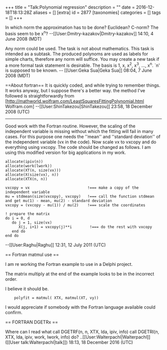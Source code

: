 +++
title = "Talk:Polynomial regression"
description = ""
date = 2016-12-18T18:13:28Z
aliases = []
[extra]
id = 2877
[taxonomies]
categories = []
tags = []
+++

In which norm the approximation has to be done? Euclidean? C-norm? The basis seem to be x<sup>n</sup>? --[[User:Dmitry-kazakov|Dmitry-kazakov]] 14:10, 4 June 2008 (MDT)

Any norm could be used. The task is not about mathematics. This task is intended as a subtask. The produced polynoms are used as labels for simple charts, therefore any norm will suffice. You may create a new task if a more formal task statement is desirable.
The basis is 1, x, x<sup>2</sup>, x<sup>3</sup>, ..., x<sup>n</sup>. `n' is supposed to be known. -- [[User:Geka Sua|Geka Sua]] 08:04, 7 June 2008 (MDT)


==About fortran==
It is quickly coded, and while trying to remember things. It works anyway, but I suppose there's a better way. the method I've followed is straightforwardly from [http://mathworld.wolfram.com/LeastSquaresFittingPolynomial.html Wolfram.com] --[[User:ShinTakezou|ShinTakezou]] 23:58, 18 December 2008 (UTC)

----

Good work with the Fortran routine. However, the scaling of the independent variable is missing without which the fitting will fail in many cases. For this purpose one needs the ''mean'' and ''standard deviation'' of the independent variable (vx in the code). Now scale vx to vxcopy and do everything using vxcopy. The code should be changed as follows. I am using this modified version for big applications in my work. 
 
    allocate(ipiv(n))
    allocate(work(lwork))
    allocate(XT(n, size(vx)))
    allocate(X(size(vx), n))
    allocate(XTX(n, n))
 
    vxcopy = vx                          !=== make a copy of the independent variable
    mu = stdmean(size(vxcopy), vxcopy)   !=== call the function stdmean and get mu(1) - mean, mu(2) - standard deviation
    vxcopy = (vxcopy - mu(1)) / mu(2)    !=== scale the coordinates 

    ! prepare the matrix
    do i = 0, d
       do j = 1, size(vx)
          X(j, i+1) = vxcopy(j)**i        !=== do the rest with vxcopy
       end do
    end do

--[[User:Raghu|Raghu]] 12:31, 12 July 2011 (UTC)

== Fortran matmul use ==

I am re working the Fortran example to use in a Delphi project.

The matrix multiply at the end of the example looks to be in the incorrect order.

I believe it should be.


		polyfit = matmul( XTX, matmul(XT, vy))



I would appreciate if somebody with the Fortran language available could confirm.

== FORTRAN DGETRx ==

Where can I read what
call DGETRF(n, n, XTX, lda, ipiv, info)
call DGETRI(n, XTX, lda, ipiv, work, lwork, info)
do? ..[[User:Walterpachl|Walterpachl]] ([[User talk:Walterpachl|talk]]) 18:13, 18 December 2016 (UTC)
